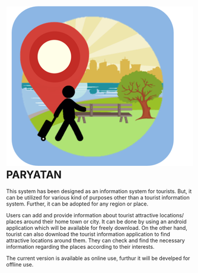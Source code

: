 # ![logo](app/img/Icon1.png "PARYATAN") PARYATAN
This system has been designed as an information system for tourists. But, it can be utilized for various kind of purposes other than a tourist information system. Further, it can be adopted for any region or place. 

Users can add and provide information about tourist attractive locations/ places around their home town or city. It can be done by using an android application which will be available for freely download. On the other hand, tourist can also download the tourist information application to find attractive locations around them. They can check and find the necessary information regarding the places according to their interests.


The current version is available as online use, furthur it will be develped for offline use.  
